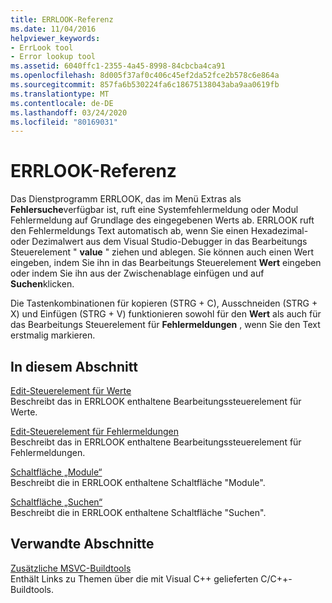 ```yaml
---
title: ERRLOOK-Referenz
ms.date: 11/04/2016
helpviewer_keywords:
- ErrLook tool
- Error lookup tool
ms.assetid: 6040ffc1-2355-4a45-8998-84cbcba4ca91
ms.openlocfilehash: 8d005f37af0c406c45ef2da52fce2b578c6e864a
ms.sourcegitcommit: 857fa6b530224fa6c18675138043aba9aa0619fb
ms.translationtype: MT
ms.contentlocale: de-DE
ms.lasthandoff: 03/24/2020
ms.locfileid: "80169031"
---
```

# <a name="errlook-reference"></a>ERRLOOK-Referenz

Das Dienstprogramm ERRLOOK, das im Menü Extras als **Fehlersuche**verfügbar ist, ruft eine Systemfehlermeldung oder Modul Fehlermeldung auf Grundlage des eingegebenen Werts ab. ERRLOOK ruft den Fehlermeldungs Text automatisch ab, wenn Sie einen Hexadezimal-oder Dezimalwert aus dem Visual Studio-Debugger in das Bearbeitungs Steuerelement " **value** " ziehen und ablegen. Sie können auch einen Wert eingeben, indem Sie ihn in das Bearbeitungs Steuerelement **Wert** eingeben oder indem Sie ihn aus der Zwischenablage einfügen und auf **Suchen**klicken.

Die Tastenkombinationen für kopieren (STRG + C), Ausschneiden (STRG + X) und Einfügen (STRG + V) funktionieren sowohl für den **Wert** als auch für das Bearbeitungs Steuerelement für **Fehlermeldungen** , wenn Sie den Text erstmalig markieren.

## <a name="in-this-section"></a>In diesem Abschnitt

[Edit-Steuerelement für Werte](value-edit-control.md)<br/>
Beschreibt das in ERRLOOK enthaltene Bearbeitungssteuerelement für Werte.

[Edit-Steuerelement für Fehlermeldungen](error-message-edit-control.md)<br/>
Beschreibt das in ERRLOOK enthaltene Bearbeitungssteuerelement für Fehlermeldungen.

[Schaltfläche „Module“](modules-button.md)<br/>
Beschreibt die in ERRLOOK enthaltene Schaltfläche "Module".

[Schaltfläche „Suchen“](look-up-button.md)<br/>
Beschreibt die in ERRLOOK enthaltene Schaltfläche "Suchen".

## <a name="related-sections"></a>Verwandte Abschnitte

[Zusätzliche MSVC-Buildtools](c-cpp-build-tools.md)<br/>
Enthält Links zu Themen über die mit Visual C++ gelieferten C/C++-Buildtools.
